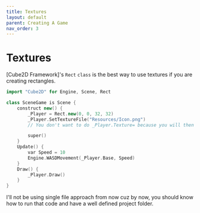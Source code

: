 ```yaml
---
title: Textures
layout: default
parent: Creating A Game
nav_order: 3
---
```


# Textures
[Cube2D Framework]'s `Rect` `class` is the best way to use textures if you are creating rectangles.

```cpp
import "Cube2D" for Engine, Scene, Rect

class SceneGame is Scene {
	construct new() {
		_Player = Rect.new(0, 0, 32, 32)
		_Player.SetTextureFile("Resources/Icon.png")
		// You don't want to do _Player.Texture= because you will then have to manually load texture which is not possible in my engine.

		super()
	}
	Update() {
		var Speed = 10
		Engine.WASDMovement(_Player.Base, Speed)
	}
	Draw() {
		_Player.Draw()
	}
}

```

I'll not be using single file approach from now cuz by now, you should know how to run that code and have a well defined project folder.